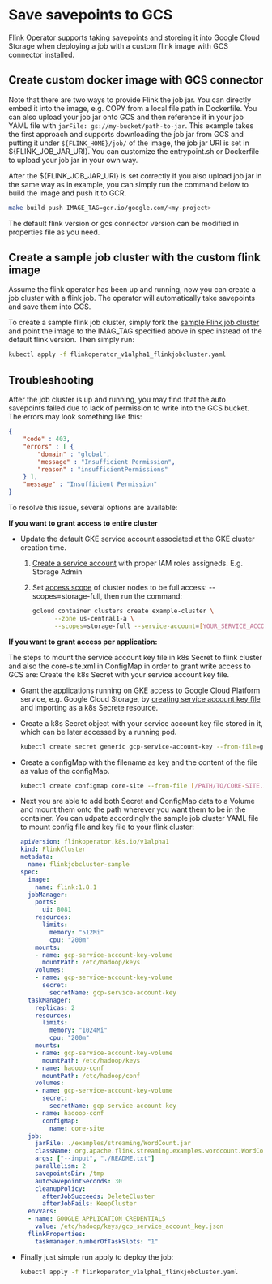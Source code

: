 # Save savepoints to GCS

Flink Operator supports taking savepoints and storeing it into Google Cloud Storage when deploying a job with a custom flink image with GCS connector installed. 

## Create custom docker image with GCS connector

Note that there are two ways to provide Flink the job jar. You can directly embed it into the image, e.g. COPY from a local file path in Dockerfile. You can also upload your job jar onto GCS and then reference it in your job YAML file with `jarFile: gs://my-bucket/path-to-jar`. This example takes the first approach and supports downloading the job jar from GCS and putting it under `${FLINK_HOME}/job/` of the image, the job jar URI is set in ${FLINK_JOB_JAR_URI}. You can customize the entrypoint.sh or Dockerfile to upload your job jar in your own way.

After the ${FLINK_JOB_JAR_URI} is set correctly if you also upload job jar in the same way as in example, you can simply run the command below to build the image and push it to GCR.

```bash
make build push IMAGE_TAG=gcr.io/google.com/<my-project>
```

The default flink version or gcs connector version can be modified in properties file as you need.

## Create a sample job cluster with the custom flink image

Assume the flink operator has been up and running, now you can create a job cluster with a flink job. The operator will automatically take savepoints and save them into GCS.

To create a sample flink job cluster, simply fork the [sample Flink job cluster](https://github.com/GoogleCloudPlatform/flink-on-k8s-operator/blob/master/config/samples/flinkoperator_v1alpha1_flinkjobcluster.yaml) and point the image to the IMAG_TAG specified above in spec instead of the default flink version. Then simply run:

```bash
kubectl apply -f flinkoperator_v1alpha1_flinkjobcluster.yaml
```

## Troubleshooting

After the job cluster is up and running, you may find that the auto savepoints failed due to lack of permission to write into the GCS bucket. The errors may look something like this:

```json
{
    "code" : 403,
    "errors" : [ {
        "domain" : "global",
    	"message" : "Insufficient Permission",
    	"reason" : "insufficientPermissions"
    } ],
    "message" : "Insufficient Permission"
}
```

To resolve this issue, several options are available:

**If you want to grant access to entire cluster**

  * Update the default GKE service account associated at the GKE cluster creation time.
    1. [Create a service account](https://cloud.google.com/iam/docs/creating-managing-service-accounts) with proper IAM roles assigneds. E.g. Storage Admin
    2. Set [access scope](https://cloud.google.com/iam/docs/service-accounts#access_scopes) of cluster nodes to be full access: --scopes=storage-full, then run the command:

        ```bash
        gcloud container clusters create example-cluster \
    	      --zone us-central1-a \
    	      --scopes=storage-full --service-account=[YOUR_SERVICE_ACCOUNT]
        ```

**If you want to grant access per application:**

The steps to mount the service account key file in k8s Secret to flink cluster and also the core-site.xml in ConfigMap in order to grant write access to GCS are:
Create the k8s Secret with your service account key file.

  * Grant the applications running on GKE access to Google Cloud Platform service, e.g. Google Cloud Storage, by [creating service account key file](https://cloud.google.com/iam/docs/creating-managing-service-account-keys) and importing as a k8s Secrete resource.
  * Create a k8s Secret object with your service account key file stored in it, which can be later accessed by a running pod.

    ```bash
    kubectl create secret generic gcp-service-account-key --from-file=gcp_service_account_key.json=[/PATH/TO/KEY.json]
    ```

  * Create a configMap with the filename as key and the content of the file as value of the configMap.

    ```bash
    kubectl create configmap core-site --from-file [/PATH/TO/CORE-SITE.XML]
    ```

  * Next you are able to add both Secret and ConfigMap data to a Volume and mount them onto the path wherever you want them to be in the container. You can udpate accordingly the sample job cluster YAML file to mount config file and key file to your flink cluster:

    ```yaml
    apiVersion: flinkoperator.k8s.io/v1alpha1
    kind: FlinkCluster
    metadata:
      name: flinkjobcluster-sample
    spec:
      image:
        name: flink:1.8.1
      jobManager:
        ports:
          ui: 8081
        resources:
          limits:
            memory: "512Mi"
            cpu: "200m"
        mounts:
        - name: gcp-service-account-key-volume
          mountPath: /etc/hadoop/keys
        volumes:
        - name: gcp-service-account-key-volume
          secret:
            secretName: gcp-service-account-key
      taskManager:
        replicas: 2
        resources:
          limits:
            memory: "1024Mi"
            cpu: "200m"
        mounts:
        - name: gcp-service-account-key-volume
          mountPath: /etc/hadoop/keys
        - name: hadoop-conf
          mountPath: /etc/hadoop/conf
        volumes:
        - name: gcp-service-account-key-volume
          secret:
            secretName: gcp-service-account-key
        - name: hadoop-conf
          configMap:
            name: core-site
      job:
        jarFile: ./examples/streaming/WordCount.jar
        className: org.apache.flink.streaming.examples.wordcount.WordCount
        args: ["--input", "./README.txt"]
        parallelism: 2
        savepointsDir: /tmp
        autoSavepointSeconds: 30
        cleanupPolicy:
          afterJobSucceeds: DeleteCluster
          afterJobFails: KeepCluster
      envVars:
      - name: GOOGLE_APPLICATION_CREDENTIALS
        value: /etc/hadoop/keys/gcp_service_account_key.json
      flinkProperties:
        taskmanager.numberOfTaskSlots: "1"
    ```

  * Finally just simple run apply to deploy the job:

    ```bash
    kubectl apply -f flinkoperator_v1alpha1_flinkjobcluster.yaml
    ```
